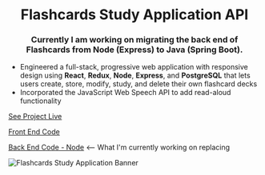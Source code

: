 <h1 align="center">Flashcards Study Application API</h1>
<h3 align="center">Currently I am working on migrating the back end of Flashcards from Node (Express) to Java (Spring Boot).</h1>

- Engineered a full-stack, progressive web application with responsive design using **React**, **Redux**, **Node**, **Express**, and **PostgreSQL** that lets users create, store, modify, study, and delete their own flashcard decks
- Incorporated the JavaScript Web Speech API to add read-aloud functionality
  
[See Project Live](https://d-mcneil.github.io/flashcards/)

[Front End Code](https://github.com/d-mcneil/flashcards)

[Back End Code - Node](https://github.com/d-mcneil/flashcards-api) <-- What I'm currently working on replacing
  
![Flashcards Study Application Banner](https://github.com/d-mcneil/flashcards/assets/108340538/d009e301-e570-4d37-b89c-7a4d990136d1)
